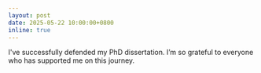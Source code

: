 ```yaml
---
layout: post
date: 2025-05-22 10:00:00+0800
inline: true
---
```


I've successfully defended my PhD dissertation. I’m so grateful to everyone who has supported me on this journey.
